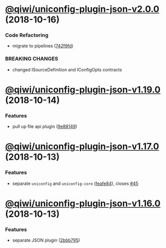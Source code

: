 # [@qiwi/uniconfig-plugin-json-v2.0.0](https://github.com/qiwi/uniconfig/compare/v1.21.0...v2.0.0) (2018-10-16)


### Code Refactoring

* migrate to pipelines ([742f9fd](https://github.com/qiwi/uniconfig/commit/742f9fd))


### BREAKING CHANGES

* changed ISourceDefinition and IConfigOpts contracts

# [@qiwi/uniconfig-plugin-json-v1.19.0](https://github.com/qiwi/uniconfig/compare/v1.18.0...v1.19.0) (2018-10-14)


### Features

* pull up file api plugin ([9e88149](https://github.com/qiwi/uniconfig/commit/9e88149))

# [@qiwi/uniconfig-plugin-json-v1.17.0](https://github.com/qiwi/uniconfig/compare/v1.16.0...v1.17.0) (2018-10-13)


### Features

* separate `uniconfig` and `uniconfig-core` ([feafe84](https://github.com/qiwi/uniconfig/commit/feafe84)), closes [#45](https://github.com/qiwi/uniconfig/issues/45)

# [@qiwi/uniconfig-plugin-json-v1.16.0](https://github.com/qiwi/uniconfig/compare/v1.15.0...v1.16.0) (2018-10-13)


### Features

* separate JSON plugin ([2bbb795](https://github.com/qiwi/uniconfig/commit/2bbb795))
